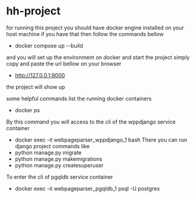 # hh-project
for running this project you should have docker engine installed on your host machine
if you have that then follow the commands bellow

- docker compose up --build

and you will set up the environment on docker and start the project 
simply copy and paste the url bellow on your browser

- http://127.0.0.1:8000

the project will show up 

some helpful commands
list the running docker containers
- docker ps

By this command you will access to the cli of the wppdjango service container
- docker exec -it webpageparser_wppdjango_1 bash
There you can run django project commands like
- python manage.py migrate
- python manage.py makemigrations
- python manage.py createsuperuser

To enter the cli of pgqldb service container
- docker exec -it webpageparser_pgqldb_1 psql -U postgres
